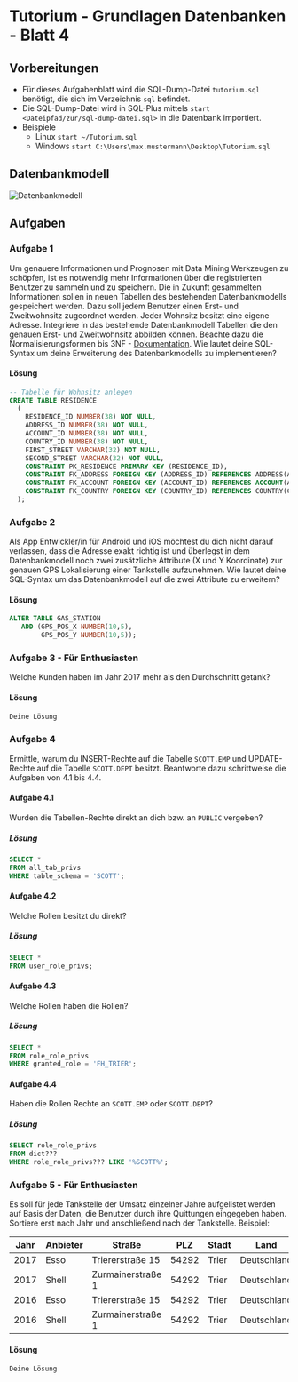 # Tutorium - Grundlagen Datenbanken - Blatt 4

## Vorbereitungen
* Für dieses Aufgabenblatt wird die SQL-Dump-Datei `tutorium.sql` benötigt, die sich im Verzeichnis `sql` befindet.
* Die SQL-Dump-Datei wird in SQL-Plus mittels `start <Dateipfad/zur/sql-dump-datei.sql>` in die Datenbank importiert.
* Beispiele
  * Linux `start ~/Tutorium.sql`
  * Windows `start C:\Users\max.mustermann\Desktop\Tutorium.sql`

## Datenbankmodell
![Datenbankmodell](./img/datamodler_schema.png)

## Aufgaben

### Aufgabe 1
Um genauere Informationen und Prognosen mit Data Mining Werkzeugen zu schöpfen, ist es notwendig mehr Informationen über die registrierten Benutzer 
zu sammeln und zu speichern. Die in Zukunft gesammelten Informationen sollen in neuen Tabellen des bestehenden Datenbankmodells gespeichert werden. 
Dazu soll jedem Benutzer einen Erst- und Zweitwohnsitz zugeordnet werden. Jeder Wohnsitz besitzt eine eigene Adresse. Integriere in das bestehende 
Datenbankmodell Tabellen die den genauen Erst- und Zweitwohnsitz abbilden können. 
Beachte dazu die Normalisierungsformen bis 3NF - [Dokumentation](https://de.wikipedia.org/wiki/Normalisierung_(Datenbank)). 
Wie lautet deine SQL-Syntax um deine Erweiterung des Datenbankmodells zu implementieren?

#### Lösung
```sql
-- Tabelle für Wohnsitz anlegen
CREATE TABLE RESIDENCE 
  (
    RESIDENCE_ID NUMBER(38) NOT NULL,
    ADDRESS_ID NUMBER(38) NOT NULL,
	ACCOUNT_ID NUMBER(38) NOT NULL,
	COUNTRY_ID NUMBER(38) NOT NULL,
    FIRST_STREET VARCHAR(32) NOT NULL,
	SECOND_STREET VARCHAR(32) NOT NULL,
    CONSTRAINT PK_RESIDENCE PRIMARY KEY (RESIDENCE_ID),
    CONSTRAINT FK_ADDRESS FOREIGN KEY (ADDRESS_ID) REFERENCES ADDRESS(ADDRESS_ID)
	CONSTRAINT FK_ACCOUNT FOREIGN KEY (ACCOUNT_ID) REFERENCES ACCOUNT(ACCOUNT_ID)
	CONSTRAINT FK_COUNTRY FOREIGN KEY (COUNTRY_ID) REFERENCES COUNTRY(COUNTRY_ID)
  );
```

### Aufgabe 2
Als App Entwickler/in für Android und iOS möchtest du dich nicht darauf verlassen, dass die Adresse exakt richtig ist und überlegst in dem 
Datenbankmodell noch zwei zusätzliche Attribute (X und Y Koordinate) zur genauen GPS Lokalisierung einer Tankstelle aufzunehmen. 
Wie lautet deine SQL-Syntax um das Datenbankmodell auf die zwei Attribute zu erweitern?

#### Lösung
```sql
ALTER TABLE GAS_STATION
   ADD (GPS_POS_X NUMBER(10,5),
        GPS_POS_Y NUMBER(10,5));
```

### Aufgabe 3 - Für Enthusiasten
Welche Kunden haben im Jahr 2017 mehr als den Durchschnitt getank?

#### Lösung
```sql
Deine Lösung
```

### Aufgabe 4
Ermittle, warum du INSERT-Rechte auf die Tabelle `SCOTT.EMP` und UPDATE-Rechte auf die Tabelle `SCOTT.DEPT` besitzt. 
Beantworte dazu schrittweise die Aufgaben von 4.1 bis 4.4.

#### Aufgabe 4.1
Wurden die Tabellen-Rechte direkt an dich bzw. an `PUBLIC` vergeben?

##### Lösung
```sql
SELECT *
FROM all_tab_privs
WHERE table_schema = 'SCOTT';
```

#### Aufgabe 4.2
Welche Rollen besitzt du direkt?

##### Lösung
```sql
SELECT * 
FROM user_role_privs;
```

#### Aufgabe 4.3
Welche Rollen haben die Rollen?

##### Lösung
```sql
SELECT *
FROM role_role_privs 
WHERE granted_role = 'FH_TRIER';
```

#### Aufgabe 4.4
Haben die Rollen Rechte an `SCOTT.EMP` oder `SCOTT.DEPT`?

##### Lösung
```sql
SELECT role_role_privs 
FROM dict??? 
WHERE role_role_privs??? LIKE '%SCOTT%'; 

```

### Aufgabe 5 - Für Enthusiasten
Es soll für jede Tankstelle der Umsatz einzelner Jahre aufgelistet werden auf Basis der Daten, die Benutzer durch ihre Quittungen eingegeben haben. 
Sortiere erst nach Jahr und anschließend nach der Tankstelle. Beispiel:

| Jahr  | Anbieter  | Straße            | PLZ   | Stadt | Land          | Umsatz    |
| ----- | --------- | ----------------- | ----- | ----- | --------------| --------- |
| 2017  | Esso      | Triererstraße 15  | 54292 | Trier | Deutschland   | 54784.14  |
| 2017  | Shell     | Zurmainerstraße 1 | 54292 | Trier | Deutschland   | 67874.78  |
| 2016  | Esso      | Triererstraße 15  | 54292 | Trier | Deutschland   | 57412.66  |
| 2016  | Shell     | Zurmainerstraße 1 | 54292 | Trier | Deutschland   | 72478.42  |

#### Lösung
```sql
Deine Lösung
```


